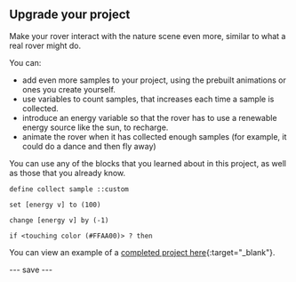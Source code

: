 ## Upgrade your project

Make your rover interact with the nature scene even more, similar to what a real rover might do. 

You can:
- add even more samples to your project, using the prebuilt animations or ones you create yourself.
- use variables to count samples, that increases each time a sample is collected.
- introduce an energy variable so that the rover has to use a renewable energy source like the sun, to recharge.
- animate the rover when it has collected enough samples (for example, it could do a dance and then fly away)

You can use any of the blocks that you learned about in this project, as well as those that you already know.

```blocks3
define collect sample ::custom
```

```blocks3
set [energy v] to (100)
```

```blocks3
change [energy v] by (-1)
```

```blocks3
if <touching color (#FFAA00)> ? then
```

You can view an example of a [completed project here](https://scratch.mit.edu/projects/485673032/){:target="_blank"}.



--- save ---